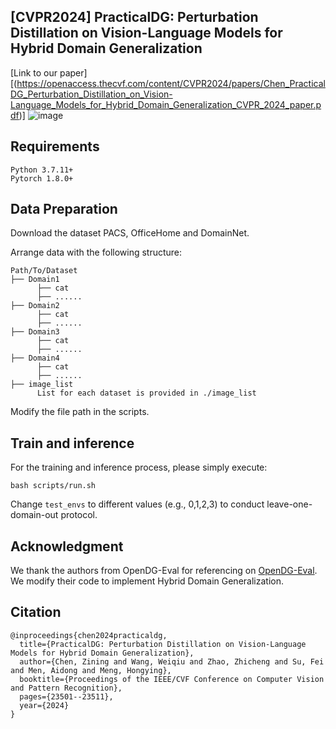## [CVPR2024] PracticalDG: Perturbation Distillation on Vision-Language Models for Hybrid Domain Generalization
[Link to our paper][(https://openaccess.thecvf.com/content/CVPR2024/papers/Chen_PracticalDG_Perturbation_Distillation_on_Vision-Language_Models_for_Hybrid_Domain_Generalization_CVPR_2024_paper.pdf)]
![image](https://github.com/znchen666/HDG/assets/95161725/327a2f38-a96f-4019-ad2f-2a570c8c6ea8)


## Requirements
```
Python 3.7.11+
Pytorch 1.8.0+
```

## Data Preparation
Download the dataset PACS, OfficeHome and DomainNet.

Arrange data with the following structure:
```
Path/To/Dataset
├── Domain1
      ├── cat
      ├── ......
├── Domain2
      ├── cat
      ├── ......
├── Domain3
      ├── cat
      ├── ......
├── Domain4
      ├── cat
      ├── ......
├── image_list
      List for each dataset is provided in ./image_list 
```
Modify the file path in the scripts.

## Train and inference
For the training and inference process, please simply execute:
```
bash scripts/run.sh
```
Change `test_envs` to different values (e.g., 0,1,2,3) to conduct leave-one-domain-out protocol.

## Acknowledgment
We thank the authors from OpenDG-Eval for referencing on [OpenDG-Eval](https://github.com/shiralab/OpenDG-Eval). We modify their code to implement Hybrid Domain Generalization.

## Citation
```
@inproceedings{chen2024practicaldg,
  title={PracticalDG: Perturbation Distillation on Vision-Language Models for Hybrid Domain Generalization},
  author={Chen, Zining and Wang, Weiqiu and Zhao, Zhicheng and Su, Fei and Men, Aidong and Meng, Hongying},
  booktitle={Proceedings of the IEEE/CVF Conference on Computer Vision and Pattern Recognition},
  pages={23501--23511},
  year={2024}
}
```
